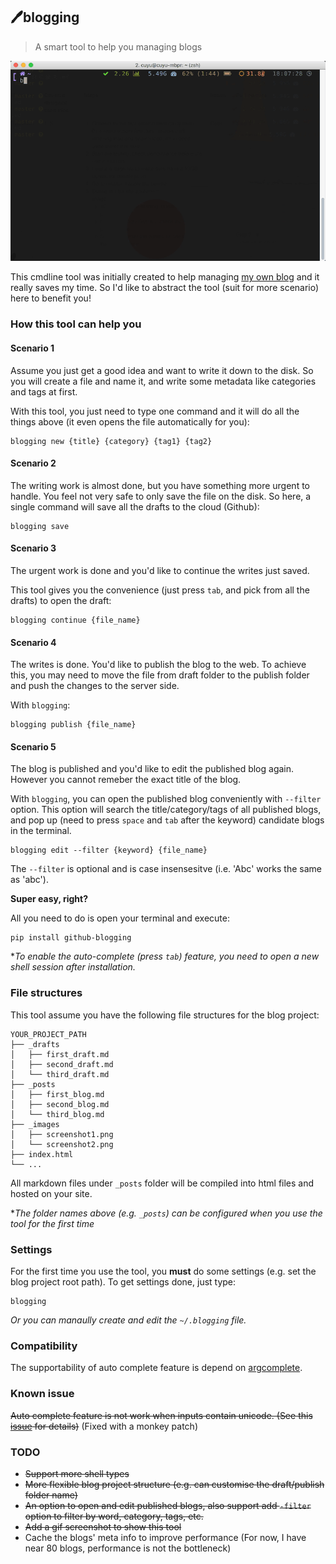 ## 🖊blogging

> A smart tool to help you managing blogs

![screencast](/screencast.gif)

This cmdline tool was initially created to help managing [my own blog](http://cuyu.github.io) and it really saves my time. So I'd like to abstract the tool (suit for more scenario) here to benefit you!

### How this tool can help you

#### Scenario 1

Assume you just get a good idea and want to write it down to the disk. So you will create a file and name it, and write some metadata like categories and tags at first.

With this tool, you just need to type one command and it will do all the things above (it even opens the file automatically for you):

```
blogging new {title} {category} {tag1} {tag2}
```

#### Scenario 2

The writing work is almost done, but you have something more urgent to handle. You feel not very safe to only save the file on the disk. So here, a single command will save all the drafts to the cloud (Github):

```
blogging save
```

#### Scenario 3

The urgent work is done and you'd like to continue the writes just saved.

This tool gives you the convenience (just press `tab`, and pick from all the drafts) to open the draft:

```
blogging continue {file_name}
```

#### Scenario 4

The writes is done. You'd like to publish the blog to the web. To achieve this, you may need to move the file from draft folder to the publish folder and push the changes to the server side.

With `blogging`:

```
blogging publish {file_name}
```

#### Scenario 5

The blog is published and you'd like to edit the published blog again. However you cannot remeber the exact title of the blog. 

With `blogging`, you can open the published blog conveniently with `--filter` option. This option will search the title/category/tags of all published  blogs, and pop up (need to press `space` and  `tab`  after the keyword) candidate blogs in the terminal.

```
blogging edit --filter {keyword} {file_name}
```

The `--filter` is optional and is case insensesitve (i.e. 'Abc' works the same as 'abc').

**Super easy, right?**

All you need to do is open your terminal and execute:

```
pip install github-blogging
```

**To enable the auto-complete (press `tab`) feature, you need to open a new shell session after installation.*

### File structures

This tool assume you have the following file structures for the blog project:

```
YOUR_PROJECT_PATH
├── _drafts
│   ├── first_draft.md
│   ├── second_draft.md
│   └── third_draft.md
├── _posts
│   ├── first_blog.md
│   ├── second_blog.md
│   └── third_blog.md
├── _images
│   ├── screenshot1.png
│   └── screenshot2.png
├── index.html
└── ...
```

All markdown files under `_posts` folder will be compiled into html files and hosted on your site. 

**The folder names above (e.g. `_posts`) can be configured when you use the tool for the first time*

### Settings

For the first time you use the tool, you **must** do some settings (e.g. set the blog project root path). To get settings done, just type:

```
blogging
```

*Or you can manaully create and edit the `~/.blogging` file.*

### Compatibility

The supportability of auto complete feature is depend on [argcomplete](https://github.com/kislyuk/argcomplete).

### Known issue

~~Auto complete feature is not work when inputs contain unicode. (See this [issue](https://github.com/kislyuk/argcomplete/issues/228) for details)~~ (Fixed with a monkey patch)

### TODO

- ~~Support more shell types~~
- ~~More flexible blog project structure (e.g. can customise the draft/publish folder name)~~
- ~~An option to open and edit published blogs, also support add `-filter` option to filter by word, category, tags, etc.~~
- ~~Add a gif screenshot to show this tool~~
- Cache the blogs' meta info to improve performance (For now, I have near 80 blogs, performance is not the bottleneck)

